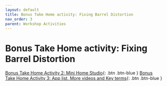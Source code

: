 ```yaml
---
layout: default
title: Bonus Take Home activity: Fixing Barrel Distortion 
nav_order: 3
parent: Workshop Activities
---
```

# Bonus Take Home activity: Fixing Barrel Distortion 

[Bonus Take Home Activity 2: Mini Home Studio](home-studio.html){: .btn .btn-blue }
[Bonus Take Home Activity 3: App list. More videos and Key terms](more.html){: .btn .btn-blue }
